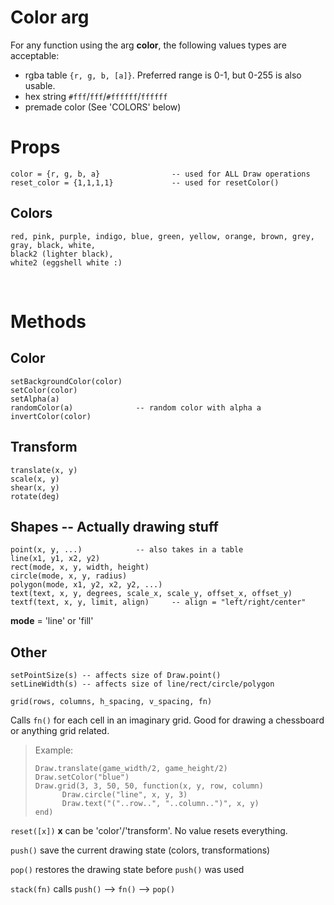 # Color arg

For any function using the arg **color**, the following values types are acceptable:

* rgba table `{r, g, b, [a]}`. Preferred range is 0-1, but 0-255 is also usable.
* hex string `#fff`/`fff`/`#ffffff`/`ffffff`
* premade color (See 'COLORS' below)

# Props

```
color = {r, g, b, a}				-- used for ALL Draw operations
reset_color = {1,1,1,1}				-- used for resetColor()
```

## Colors
```
red, pink, purple, indigo, blue, green, yellow, orange, brown, grey, gray, black, white,
black2 (lighter black),
white2 (eggshell white :)
```
<br />

# Methods

## Color
```
setBackgroundColor(color)
setColor(color)		
setAlpha(a)		
randomColor(a)				-- random color with alpha a
invertColor(color)
```

## Transform
```
translate(x, y)
scale(x, y)
shear(x, y)
rotate(deg)

```

## Shapes -- Actually drawing stuff
```
point(x, y, ...)			-- also takes in a table	
line(x1, y1, x2, y2)				
rect(mode, x, y, width, height)
circle(mode, x, y, radius)
polygon(mode, x1, y2, x2, y2, ...)
text(text, x, y, degrees, scale_x, scale_y, offset_x, offset_y)
textf(text, x, y, limit, align)		-- align = "left/right/center"
```
**mode** = 'line' or 'fill'

## Other 
```
setPointSize(s)	-- affects size of Draw.point()
setLineWidth(s)	-- affects size of line/rect/circle/polygon
```
`grid(rows, columns, h_spacing, v_spacing, fn)`

Calls `fn()` for each cell in an imaginary grid. Good for drawing a chessboard or anything grid related.

>Example:
>```
>Draw.translate(game_width/2, game_height/2)
>Draw.setColor("blue")
>Draw.grid(3, 3, 50, 50, function(x, y, row, column)
>		Draw.circle("line", x, y, 3)
>		Draw.text("("..row..", "..column..")", x, y)
>end)
>```

`reset([x])` **x** can be 'color'/'transform'. No value resets everything.

`push()` save the current drawing state (colors, transformations)

`pop()` restores the drawing state before `push()` was used

`stack(fn)`	calls `push()` --> `fn()` --> `pop()`
